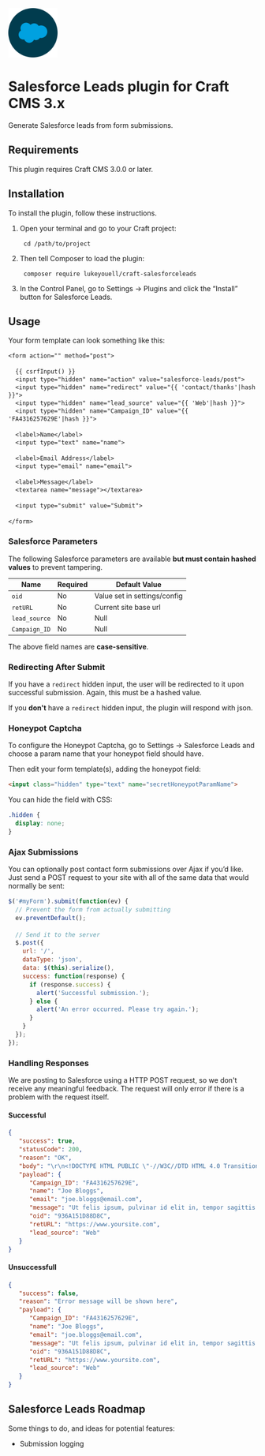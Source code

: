 <img src="src/icon.svg" alt="icon" width="100" height="100">

# Salesforce Leads plugin for Craft CMS 3.x

Generate Salesforce leads from form submissions.

## Requirements

This plugin requires Craft CMS 3.0.0 or later.

## Installation

To install the plugin, follow these instructions.

1. Open your terminal and go to your Craft project:

        cd /path/to/project

2. Then tell Composer to load the plugin:

        composer require lukeyouell/craft-salesforceleads

3. In the Control Panel, go to Settings → Plugins and click the “Install” button for Salesforce Leads.

## Usage

Your form template can look something like this:

```twig
<form action="" method="post">

  {{ csrfInput() }}
  <input type="hidden" name="action" value="salesforce-leads/post">
  <input type="hidden" name="redirect" value="{{ 'contact/thanks'|hash }}">
  <input type="hidden" name="lead_source" value="{{ 'Web'|hash }}">
  <input type="hidden" name="Campaign_ID" value="{{ 'FA4316257629E'|hash }}">

  <label>Name</label>
  <input type="text" name="name">

  <label>Email Address</label>
  <input type="email" name="email">

  <label>Message</label>
  <textarea name="message"></textarea>

  <input type="submit" value="Submit">

</form>
```

### Salesforce Parameters

The following Salesforce parameters are available **but must contain hashed values** to prevent tampering.

| Name          | Required | Default Value                |
| ------------- | -------- | ---------------------------- |
| `oid`         | No       | Value set in settings/config |
| `retURL`      | No       | Current site base url        |
| `lead_source` | No       | Null                         |
| `Campaign_ID` | No       | Null                         |

The above field names are **case-sensitive**.

### Redirecting After Submit

If you have a `redirect` hidden input, the user will be redirected to it upon successful submission. Again, this must be a hashed value.

If you **don't** have a `redirect` hidden input, the plugin will respond with json.

### Honeypot Captcha

To configure the Honeypot Captcha, go to Settings → Salesforce Leads and choose a param name that your honeypot field should have.

Then edit your form template(s), adding the honeypot field:

```html
<input class="hidden" type="text" name="secretHoneypotParamName">
```

You can hide the field with CSS:
```css
.hidden {
  display: none;
}
```

### Ajax Submissions

You can optionally post contact form submissions over Ajax if you’d like. Just send a POST request to your site with all of the same data that would normally be sent:

```javascript
$('#myForm').submit(function(ev) {
  // Prevent the form from actually submitting
  ev.preventDefault();

  // Send it to the server
  $.post({
    url: '/',
    dataType: 'json',
    data: $(this).serialize(),
    success: function(response) {
      if (response.success) {
        alert('Successful submission.');
      } else {
        alert('An error occurred. Please try again.');
      }
    }
  });
});
```

### Handling Responses

We are posting to Salesforce using a HTTP POST request, so we don't receive any meaningful feedback. The request will only error if there is a problem with the request itself.

#### Successful

```json
{
   "success": true,
   "statusCode": 200,
   "reason": "OK",
   "body": "\r\n<!DOCTYPE HTML PUBLIC \"-//W3C//DTD HTML 4.0 Transitional//EN\">\n<html>\n<head>\n<meta HTTP-EQUIV=\"PRAGMA\" CONTENT=\"NO-CACHE\">\n<meta http-equiv=\"Refresh\" content=\"0; URL=https://www.yoursite.com/\">\n</head>\n<script>if (this.SfdcApp && this.SfdcApp.projectOneNavigator) { SfdcApp.projectOneNavigator.handleRedirect('https://www.yoursite.com/'); }  else if (window.location.replace){ window.location.replace('https://www.yoursite.com/');} else {;window.location.href ='https://www.yoursite.com/';} </script></html>\n",
   "payload": {
      "Campaign_ID": "FA4316257629E",
      "name": "Joe Bloggs",
      "email": "joe.bloggs@email.com",
      "message": "Ut felis ipsum, pulvinar id elit in, tempor sagittis lacus. In lectus quam, consequat eu nibh vel, maximus lobortis sapien.",
      "oid": "936A151D88D8C",
      "retURL": "https://www.yoursite.com",
      "lead_source": "Web"
   }
}
```

#### Unsuccessfull

```json
{
   "success": false,
   "reason": "Error message will be shown here",
   "payload": {
      "Campaign_ID": "FA4316257629E",
      "name": "Joe Bloggs",
      "email": "joe.bloggs@email.com",
      "message": "Ut felis ipsum, pulvinar id elit in, tempor sagittis lacus. In lectus quam, consequat eu nibh vel, maximus lobortis sapien.",
      "oid": "936A151D88D8C",
      "retURL": "https://www.yoursite.com",
      "lead_source": "Web"
   }
}
```

## Salesforce Leads Roadmap

Some things to do, and ideas for potential features:

* Submission logging
